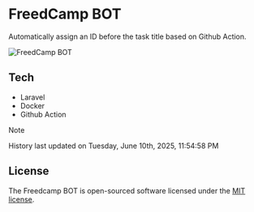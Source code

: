 # FreedCamp BOT

Automatically assign an ID before the task title based on Github Action.

![FreedCamp BOT](https://repository-images.githubusercontent.com/737932867/7d34798b-2680-471c-b089-a78a718d3d6a)

## Tech

- Laravel
- Docker
- Github Action

> [!NOTE]  
> History last updated on Tuesday, June 10th, 2025, 11:54:58 PM

## License

The Freedcamp BOT is open-sourced software licensed under the [MIT license](https://opensource.org/licenses/MIT).
